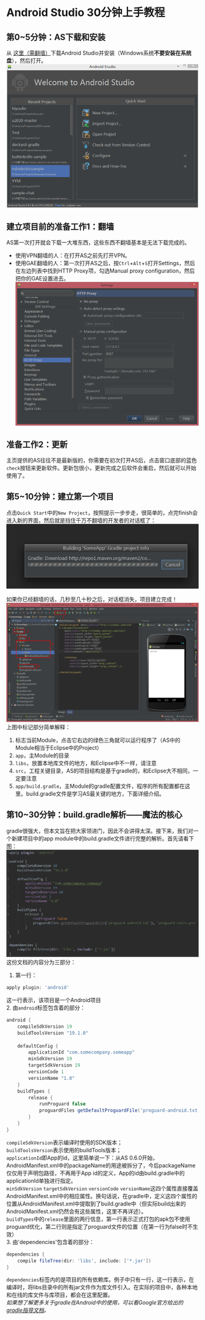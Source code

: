 Android Studio 30分钟上手教程
=====================

第0~5分钟：AS下载和安装
---------------
从 [这里（需翻墙）](https://developer.android.com/sdk/installing/studio.html)下载Android Studio并安装（Windows系统**不要安装在系统盘**），然后打开。  
![Android Studio](img_as.png)  

建立项目前的准备工作1：翻墙
----------------------
AS第一次打开就会下载一大堆东西，这些东西不翻墙基本是无法下载完成的。
- 使用VPN翻墙的人：在打开AS之前先打开VPN。
- 使用GAE翻墙的人：第一次打开AS之后，按`Ctrl`+`Alt`+`S`打开Settings，然后在左边列表中找到HTTP Proxy项，勾选Manual proxy configuration，然后把你的GAE设置进去。  
![GAE设置](img_gae.png)  

准备工作2：更新
----------
主页提供的AS往往不是最新版的，你需要在初次打开AS后，点击窗口底部的蓝色`check`按钮来更新软件。更新包很小，更新完成之后软件会重启，然后就可以开始使用了。

第5~10分钟：建立第一个项目
-----------------
点击`Quick Start`中的`New Project`，按照提示一步步走，很简单的，点完finish会进入新的界面，然后就是挡住千万不翻墙的开发者的对话框了：  
![gradle download](img_gradle_download.jpg)  

如果你已经翻墙的话，几秒至几十秒之后，对话框消失，项目建立完成！  
![first app](img_first_app.png)  
上图中标记部分简单解释：
1. 标志当前Module，点击它右边的绿色三角就可以运行程序了（AS中的Module相当于Eclipse中的Project）
2. `app`，主Module的目录
3. `libs`，放置本地库文件的地方，和Eclipse中不一样，请注意
4. `src`，工程关键目录，AS的项目结构是基于gradle的，和Eclipse大不相同，一定要注意
5. `app/build.gradle`，主Module的gradle配置文件，程序的所有配置都在这里。build.gradle文件是学习AS最关键的地方，下面详细介绍。

第10~30分钟：build.gradle解析——魔法的核心
----------------
gradle很强大，但本文旨在把大家领进门，因此不会讲得太深。接下来，我们对一个新建项目中的app module中的build.gradle文件进行完整的解析。首先请看下图：  
![build.gradle](img_build_gradle.png)  
这份文档的内容分为三部分：  
1. 第一行：
```groovy
apply plugin: 'android'
```
这一行表示，该项目是一个Android项目  
2. 由`android`标签包含着的部分：
```groovy
android {
    compileSdkVersion 19
    buildToolsVersion "19.1.0"

    defaultConfig {
        applicationId "com.somecompany.someapp"
        minSdkVersion 19
        targetSdkVersion 19
        versionCode 1
        versionName "1.0"
    }
    buildTypes {
        release {
            runProguard false
            proguardFiles getDefaultProguardFile('proguard-android.txt'), 'proguard-rules.pro'
        }
    }
}
```
`compileSdkVersion`表示编译时使用的SDK版本；  
`buildToolsVersion`表示使用的buildTools版本；  
`applicationId`即App的id，这里简单说一下：从AS 0.6.0开始，AndroidManifest.xml中的packageName的用途被拆分了，今后packageName仅仅用于声明包路径，不再用于App id的定义，App的id由build.gradle中的applicationId单独进行指定。  
`minSdkVersion` `targetSdkVersion` `versionCode` `versionName`这四个属性直接覆盖AndroidManifest.xml中的相应属性。换句话说，在gradle中，定义这四个属性的位置从AndroidManifest.xml中提取到了build.gradle中（但实际build出来的AndroidManifest.xml仍然会有这些属性，这里不再详述）。  
`buildTypes`中的`release`里面的两行信息，第一行表示正式打包的apk包不使用proguard优化，第二行则是指定了proguard文件的位置（在第一行为false时不生效）  
3. 由'dependencies'包含着的部分：
```groovy
dependencies {
    compile fileTree(dir: 'libs', include: ['*.jar'])
}
```
`dependencies`标签内的是项目的所有依赖库。例子中只有一行，这一行表示，在编译时，将libs目录中的所有jar文件作为库文件引入。在实际的项目中，各种本地和在线的库文件与库项目，都会在这里配置。  
_如果想了解更多关于gradle在Android中的使用，可以看Google官方给出的[gradle指导文档](http://tools.android.com/tech-docs/new-build-system/user-guide)。_

